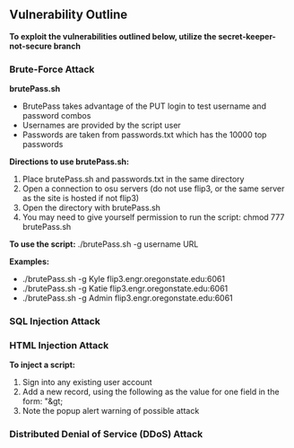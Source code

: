 ## Vulnerability Outline
**To exploit the vulnerabilities outlined below, utilize the secret-keeper-not-secure branch**

### Brute-Force Attack
**brutePass.sh**
* BrutePass takes advantage of the PUT login to test username and password combos
* Usernames are provided by the script user
* Passwords are taken from passwords.txt which has the 10000 top passwords

**Directions to use brutePass.sh:**
1. Place brutePass.sh and passwords.txt in the same directory
2. Open a connection to osu servers (do not use flip3, or the same server as the site is hosted if not flip3)
3. Open the directory with brutePass.sh
4. You may need to give yourself permission to run the script: chmod 777 brutePass.sh

**To use the script:** ./brutePass.sh -g username URL

**Examples:**
* ./brutePass.sh -g Kyle flip3.engr.oregonstate.edu:6061
* ./brutePass.sh -g Katie flip3.engr.oregonstate.edu:6061
* ./brutePass.sh -g Admin flip3.engr.oregonstate.edu:6061


### SQL Injection Attack

### HTML Injection Attack
**To inject a script:**
1. Sign into any existing user account
2. Add a new record, using the following as the value for one field in the form: "&amp;gt;<script>alert("Warining: This site is vulnerable")</script>
3. Note the popup alert warning of possible attack

### Distributed Denial of Service (DDoS) Attack

